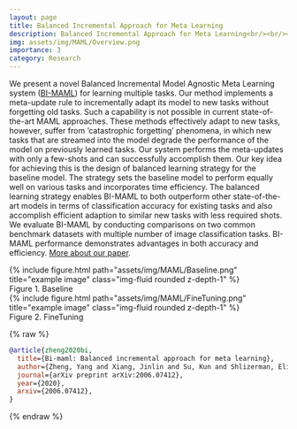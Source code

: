 ```yaml
---
layout: page
title: Balanced Incremental Approach for Meta Learning
description: Balanced Incremental Approach for Meta Learning<br/><br/><br/>
img: assets/img/MAML/Overview.png
importance: 3
category: Research
---
```


We present a novel Balanced Incremental Model Agnostic Meta Learning system
([BI-MAML](https://arxiv.org/pdf/2006.07412.pdf)) for learning multiple tasks. Our method implements a meta-update
rule to incrementally adapt its model to new tasks without forgetting old tasks.
Such a capability is not possible in current state-of-the-art MAML approaches.
These methods effectively adapt to new tasks, however, suffer from ’catastrophic
forgetting’ phenomena, in which new tasks that are streamed into the model degrade
the performance of the model on previously learned tasks. Our system performs
the meta-updates with only a few-shots and can successfully accomplish them.
Our key idea for achieving this is the design of balanced learning strategy for
the baseline model. The strategy sets the baseline model to perform equally well
on various tasks and incorporates time efficiency. The balanced learning strategy
enables BI-MAML to both outperform other state-of-the-art models in terms of
classification accuracy for existing tasks and also accomplish efficient adaption to
similar new tasks with less required shots. We evaluate BI-MAML by conducting
comparisons on two common benchmark datasets with multiple number of image
classification tasks. BI-MAML performance demonstrates advantages in both
accuracy and efficiency. [More about our paper](https://www.youtube.com/watch?v=4qlb-iG5SFo).

<div class="row">
    <div class="col-sm mt-3 mt-md-0">
        {% include figure.html path="assets/img/MAML/Baseline.png" title="example image" class="img-fluid rounded z-depth-1" %}
    </div>
</div>
<div class="caption">
    Figure 1. Baseline
</div>

<div class="row">
    <div class="col-sm mt-3 mt-md-0">
        {% include figure.html path="assets/img/MAML/FineTuning.png" title="example image" class="img-fluid rounded z-depth-1" %}
    </div>
</div>
<div class="caption">
    Figure 2. FineTuning
</div>

{% raw %}
```bibtex
@article{zheng2020bi,
  title={Bi-maml: Balanced incremental approach for meta learning},
  author={Zheng, Yang and Xiang, Jinlin and Su, Kun and Shlizerman, Eli},
  journal={arXiv preprint arXiv:2006.07412},
  year={2020},
  arxiv={2006.07412},
}


```
{% endraw %}

